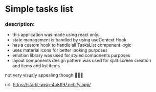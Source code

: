 # Simple tasks list

### description:

- this application was made using react only.
- state management is handled by using useContext Hook
- has a custom hook to handle all TasksList component logic
- uses material icons for better looking purposes
- emotion library was used for styled components purposes
- layout components design pattern was used for split screen creation and items and list items


not very visualy appealing though 🤣🤣🤣

url: https://starlit-wisp-4a8997.netlify.app/